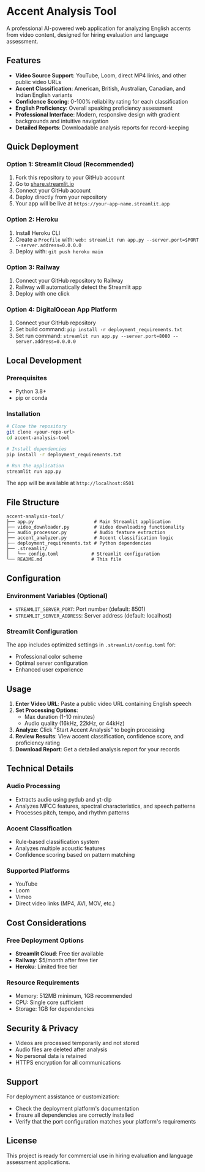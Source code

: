 # Accent Analysis Tool

A professional AI-powered web application for analyzing English accents from video content, designed for hiring evaluation and language assessment.

## Features

- **Video Source Support**: YouTube, Loom, direct MP4 links, and other public video URLs
- **Accent Classification**: American, British, Australian, Canadian, and Indian English variants
- **Confidence Scoring**: 0-100% reliability rating for each classification
- **English Proficiency**: Overall speaking proficiency assessment
- **Professional Interface**: Modern, responsive design with gradient backgrounds and intuitive navigation
- **Detailed Reports**: Downloadable analysis reports for record-keeping

## Quick Deployment

### Option 1: Streamlit Cloud (Recommended)
1. Fork this repository to your GitHub account
2. Go to [share.streamlit.io](https://share.streamlit.io)
3. Connect your GitHub account
4. Deploy directly from your repository
5. Your app will be live at `https://your-app-name.streamlit.app`

### Option 2: Heroku
1. Install Heroku CLI
2. Create a `Procfile` with: `web: streamlit run app.py --server.port=$PORT --server.address=0.0.0.0`
3. Deploy with: `git push heroku main`

### Option 3: Railway
1. Connect your GitHub repository to Railway
2. Railway will automatically detect the Streamlit app
3. Deploy with one click

### Option 4: DigitalOcean App Platform
1. Connect your GitHub repository
2. Set build command: `pip install -r deployment_requirements.txt`
3. Set run command: `streamlit run app.py --server.port=8080 --server.address=0.0.0.0`

## Local Development

### Prerequisites
- Python 3.8+
- pip or conda

### Installation
```bash
# Clone the repository
git clone <your-repo-url>
cd accent-analysis-tool

# Install dependencies
pip install -r deployment_requirements.txt

# Run the application
streamlit run app.py
```

The app will be available at `http://localhost:8501`

## File Structure

```
accent-analysis-tool/
├── app.py                      # Main Streamlit application
├── video_downloader.py         # Video downloading functionality
├── audio_processor.py          # Audio feature extraction
├── accent_analyzer.py          # Accent classification logic
├── deployment_requirements.txt # Python dependencies
├── .streamlit/
│   └── config.toml            # Streamlit configuration
└── README.md                  # This file
```

## Configuration

### Environment Variables (Optional)
- `STREAMLIT_SERVER_PORT`: Port number (default: 8501)
- `STREAMLIT_SERVER_ADDRESS`: Server address (default: localhost)

### Streamlit Configuration
The app includes optimized settings in `.streamlit/config.toml` for:
- Professional color scheme
- Optimal server configuration
- Enhanced user experience

## Usage

1. **Enter Video URL**: Paste a public video URL containing English speech
2. **Set Processing Options**: 
   - Max duration (1-10 minutes)
   - Audio quality (16kHz, 22kHz, or 44kHz)
3. **Analyze**: Click "Start Accent Analysis" to begin processing
4. **Review Results**: View accent classification, confidence score, and proficiency rating
5. **Download Report**: Get a detailed analysis report for your records

## Technical Details

### Audio Processing
- Extracts audio using pydub and yt-dlp
- Analyzes MFCC features, spectral characteristics, and speech patterns
- Processes pitch, tempo, and rhythm patterns

### Accent Classification
- Rule-based classification system
- Analyzes multiple acoustic features
- Confidence scoring based on pattern matching

### Supported Platforms
- YouTube
- Loom
- Vimeo
- Direct video links (MP4, AVI, MOV, etc.)

## Cost Considerations

### Free Deployment Options
- **Streamlit Cloud**: Free tier available
- **Railway**: $5/month after free tier
- **Heroku**: Limited free tier

### Resource Requirements
- Memory: 512MB minimum, 1GB recommended
- CPU: Single core sufficient
- Storage: 1GB for dependencies

## Security & Privacy

- Videos are processed temporarily and not stored
- Audio files are deleted after analysis
- No personal data is retained
- HTTPS encryption for all communications

## Support

For deployment assistance or customization:
- Check the deployment platform's documentation
- Ensure all dependencies are correctly installed
- Verify that the port configuration matches your platform's requirements

## License

This project is ready for commercial use in hiring evaluation and language assessment applications.